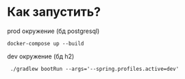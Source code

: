 # Как запустить?

prod окружение (бд postgresql)
```
docker-compose up --build
```
dev окружение (бд h2)
```
 ./gradlew bootRun --args='--spring.profiles.active=dev'
 ```